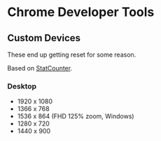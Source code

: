 # Chrome Developer Tools

## Custom Devices

These end up getting reset for some reason.

Based on [StatCounter](https://gs.statcounter.com/screen-resolution-stats).

### Desktop

- 1920 x 1080
- 1366 x 768
- 1536 x 864 (FHD 125% zoom, Windows)
- 1280 x 720
- 1440 x 900
